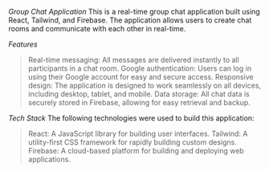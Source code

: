*Group Chat Application*
This is a real-time group chat application built using React, Tailwind, and Firebase. The application allows users to create chat rooms and communicate with each other in real-time.

*Features*
> Real-time messaging: All messages are delivered instantly to all participants in a chat room.
> Google authentication: Users can log in using their Google account for easy and secure access.
> Responsive design: The application is designed to work seamlessly on all devices, including desktop, tablet, and mobile.
> Data storage: All chat data is securely stored in Firebase, allowing for easy retrieval and backup.

*Tech Stack*
The following technologies were used to build this application:

> React: A JavaScript library for building user interfaces.
> Tailwind: A utility-first CSS framework for rapidly building custom designs.
> Firebase: A cloud-based platform for building and deploying web applications.